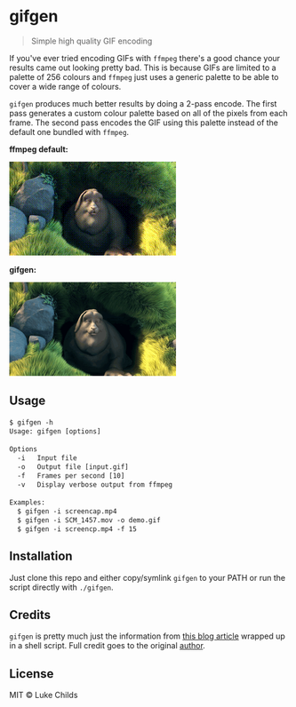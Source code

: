 # gifgen

> Simple high quality GIF encoding

If you've ever tried encoding GIFs with `ffmpeg` there's a good chance your results came out looking pretty bad. This is because GIFs are limited to a palette of 256 colours and `ffmpeg` just uses a generic palette to be able to cover a wide range of colours.

`gifgen` produces much better results by doing a 2-pass encode. The first pass generates a custom colour palette based on all of the pixels from each frame. The second pass encodes the GIF using this palette instead of the default one bundled with `ffmpeg`.

**ffmpeg default:**

![ffmpeg default](gifs/bbb-default.gif)

**gifgen:**

![gifgen](gifs/bbb-gifgen.gif)

## Usage

```shell
$ gifgen -h
Usage: gifgen [options]

Options
  -i   Input file
  -o   Output file [input.gif]
  -f   Frames per second [10]
  -v   Display verbose output from ffmpeg

Examples:
  $ gifgen -i screencap.mp4
  $ gifgen -i SCM_1457.mov -o demo.gif
  $ gifgen -i screencp.mp4 -f 15
```

## Installation

Just clone this repo and either copy/symlink `gifgen` to your PATH or run the script directly with `./gifgen`.

## Credits

`gifgen` is pretty much just the information from [this blog article](http://blog.pkh.me/p/21-high-quality-gif-with-ffmpeg.html) wrapped up in a shell script. Full credit goes to the original [author](http://ubitux.fr/).

## License

MIT © Luke Childs
